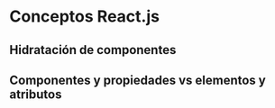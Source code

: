 # Conceptos React.js

## Hidratación de componentes

## Componentes y propiedades vs elementos y atributos
